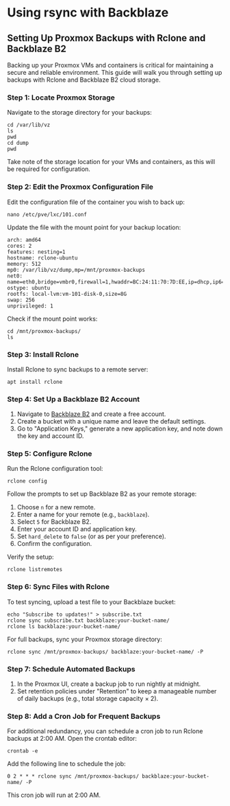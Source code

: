 # Using rsync with Backblaze

## Setting Up Proxmox Backups with Rclone and Backblaze B2

Backing up your Proxmox VMs and containers is critical for maintaining a secure and reliable environment. This guide will walk you through setting up backups with Rclone and Backblaze B2 cloud storage.

### Step 1: Locate Proxmox Storage

Navigate to the storage directory for your backups:

```
cd /var/lib/vz
ls
pwd
cd dump
pwd
```

Take note of the storage location for your VMs and containers, as this will be required for configuration.

### Step 2: Edit the Proxmox Configuration File

Edit the configuration file of the container you wish to back up:

```
nano /etc/pve/lxc/101.conf
```

Update the file with the mount point for your backup location:

```
arch: amd64
cores: 2
features: nesting=1
hostname: rclone-ubuntu
memory: 512
mp0: /var/lib/vz/dump,mp=/mnt/proxmox-backups
net0: name=eth0,bridge=vmbr0,firewall=1,hwaddr=BC:24:11:70:7D:EE,ip=dhcp,ip6=dhcp,type=veth
ostype: ubuntu
rootfs: local-lvm:vm-101-disk-0,size=8G
swap: 256
unprivileged: 1
```

Check if the mount point works:

```
cd /mnt/proxmox-backups/
ls
```

### Step 3: Install Rclone

Install Rclone to sync backups to a remote server:

```
apt install rclone
```

### Step 4: Set Up a Backblaze B2 Account

1. Navigate to [Backblaze B2](https://www.backblaze.com) and create a free account.
2. Create a bucket with a unique name and leave the default settings.
3. Go to "Application Keys," generate a new application key, and note down the key and account ID.

### Step 5: Configure Rclone

Run the Rclone configuration tool:

```
rclone config
```

Follow the prompts to set up Backblaze B2 as your remote storage:

1. Choose `n` for a new remote.
2. Enter a name for your remote (e.g., `backblaze`).
3. Select `5` for Backblaze B2.
4. Enter your account ID and application key.
5. Set `hard_delete` to `false` (or as per your preference).
6. Confirm the configuration.

Verify the setup:

```
rclone listremotes
```

### Step 6: Sync Files with Rclone

To test syncing, upload a test file to your Backblaze bucket:

```
echo "Subscribe to updates!" > subscribe.txt
rclone sync subscribe.txt backblaze:your-bucket-name/
rclone ls backblaze:your-bucket-name/
```

For full backups, sync your Proxmox storage directory:

```
rclone sync /mnt/proxmox-backups/ backblaze:your-bucket-name/ -P
```

### Step 7: Schedule Automated Backups

1. In the Proxmox UI, create a backup job to run nightly at midnight.
2. Set retention policies under "Retention" to keep a manageable number of daily backups (e.g., total storage capacity × 2).

### Step 8: Add a Cron Job for Frequent Backups

For additional redundancy, you can schedule a cron job to run Rclone backups at 2:00 AM. Open the crontab editor:

```
crontab -e
```

Add the following line to schedule the job:

```
0 2 * * * rclone sync /mnt/proxmox-backups/ backblaze:your-bucket-name/ -P
```

This cron job will run at 2:00 AM.
